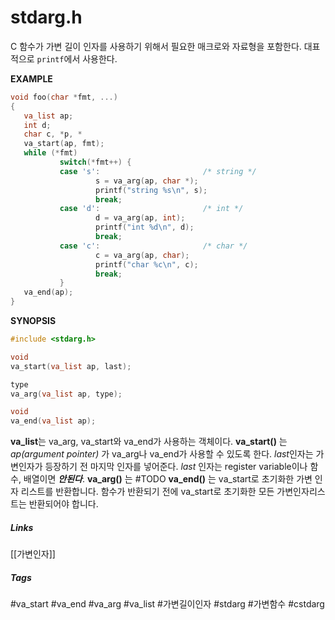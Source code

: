 # stdarg.h
C 함수가 가변 길이 인자를 사용하기 위해서 필요한 매크로와 자료형을 포함한다. 대표적으로 `printf`에서 사용한다.

**EXAMPLE**
``` C
void foo(char *fmt, ...)
{
   va_list ap;
   int d;
   char c, *p, *
   va_start(ap, fmt);
   while (*fmt)
           switch(*fmt++) {
           case 's':                       /* string */
                   s = va_arg(ap, char *);
                   printf("string %s\n", s);
                   break;
           case 'd':                       /* int */
                   d = va_arg(ap, int);
                   printf("int %d\n", d);
                   break;
           case 'c':                       /* char */
                   c = va_arg(ap, char);
                   printf("char %c\n", c);
                   break;
           }
   va_end(ap);
}
```

**SYNOPSIS**
``` C
#include <stdarg.h>

void
va_start(va_list ap, last);

type
va_arg(va_list ap, type);

void
va_end(va_list ap);
```

**va_list**는 va_arg, va_start와 va_end가 사용하는 객체이다. 
**va_start()** 는 *ap(argument pointer)* 가  va_arg나 va_end가 사용할 수 있도록 한다. *last*인자는 가변인자가 등장하기 전 마지막 인자를 넣어준다. *last* 인자는 register variable이나 함수, 배열이면 ***안된다***.
**va_arg()** 는 #TODO
**va_end()** 는 va_start로 초기화한 가변 인자 리스트를 반환합니다. 함수가 반환되기 전에 va_start로 초기화한 모든 가변인자리스트는 반환되어야 합니다.

##### Links
[[가변인자]]
##### Tags
#va_start #va_end #va_arg #va_list #가변길이인자 #stdarg #가변함수 #cstdarg